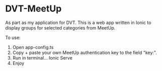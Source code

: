 # DVT-MeetUp
As part as my application for DVT. This is a web app written in Ionic to display groups for selected categories from MeetUp.

To use:
1. Open app-config.ts
2. Copy + paste your own MeetUp authentication key to the field "key:".
3. Run in terminal... Ionic Serve
4. Enjoy
